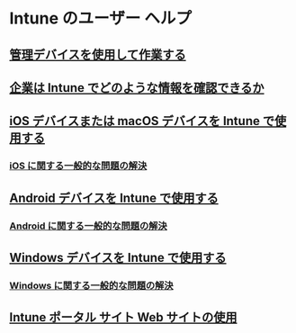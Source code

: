 # Intune のユーザー ヘルプ
## [管理デバイスを使用して作業する](use-managed-devices-to-get-work-done.md)
## [企業は Intune でどのような情報を確認できるか](what-info-can-your-company-see-when-you-enroll-your-device-in-intune.md)
## [iOS デバイスまたは macOS デバイスを Intune で使用する](using-your-iOS-or-macOS-device-with-intune.md)
### [iOS に関する一般的な問題の解決](troubleshoot-your-device-iOS.md)
## [Android デバイスを Intune で使用する](using-your-android-device-with-intune.md)
### [Android に関する一般的な問題の解決](troubleshoot-your-device-android.md)
## [Windows デバイスを Intune で使用する](using-your-windows-device-with-intune.md)
### [Windows に関する一般的な問題の解決](troubleshoot-your-device-windows.md)
## [Intune ポータル サイト Web サイトの使用](using-the-intune-company-portal-website.md)


<!--HONumber=Feb17_HO3-->


